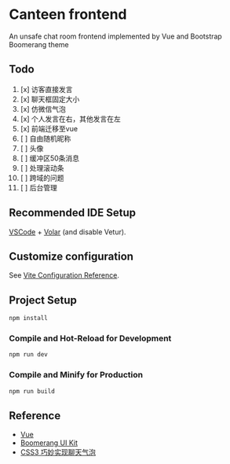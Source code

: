 # Canteen frontend

An unsafe chat room frontend implemented by Vue and Bootstrap Boomerang theme

## Todo
1. [x] 访客直接发言
2. [x] 聊天框固定大小
3. [x] 仿微信气泡
4. [x] 个人发言在右，其他发言在左
5. [x] 前端迁移至vue
6. [ ] 自由随机昵称
7. [ ] 头像
8. [ ] 缓冲区50条消息
9. [ ] 处理滚动条
10. [ ] 跨域的问题
11. [ ] 后台管理

## Recommended IDE Setup

[VSCode](https://code.visualstudio.com/) + [Volar](https://marketplace.visualstudio.com/items?itemName=Vue.volar) (and disable Vetur).

## Customize configuration

See [Vite Configuration Reference](https://vitejs.dev/config/).

## Project Setup

```sh
npm install
```

### Compile and Hot-Reload for Development

```sh
npm run dev
```

### Compile and Minify for Production

```sh
npm run build
```

## Reference

+ [Vue](https://vuejs.org/)
+ [Boomerang UI Kit](https://www.bootmb.com/themes/boomerang/)
+ [CSS3 巧妙实现聊天气泡](https://segmentfault.com/a/1190000007159738)
